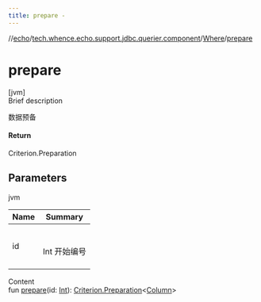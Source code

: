 ```yaml
---
title: prepare -
---
```

//[echo](../../index.md)/[tech.whence.echo.support.jdbc.querier.component](../index.md)/[Where](index.md)/[prepare](prepare.md)



# prepare  
[jvm]  
Brief description  


数据预备



#### Return  


Criterion.Preparation<Column>



## Parameters  
  
jvm  
  
|  Name|  Summary| 
|---|---|
| id| <br><br>Int 开始编号<br><br>
  
  
Content  
fun [prepare](prepare.md)(id: [Int](https://kotlinlang.org/api/latest/jvm/stdlib/kotlin/-int/index.html)): [Criterion.Preparation](../-criterion/-preparation/index.md)<[Column](../-column/index.md)>  



